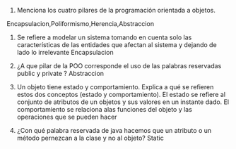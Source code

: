 1. Menciona los cuatro pilares de la programación orientada a objetos.

Encapsulacion,Poliformismo,Herencia,Abstraccion

1. Se refiere a modelar un sistema tomando en cuenta solo las características de las entidades que afectan al sistema y dejando de lado lo irrelevante
Encapsulacion

1. ¿A que pilar de la POO corresponde el uso de las palabras reservadas public y private ?
Abstraccion

1. Un objeto tiene estado y comportamiento. Explica a qué se refieren estos dos conceptos (estado y comportamiento).
El estado se refiere al conjunto de atributos de un objetos y sus valores en un instante dado.
El comportamiento se relaciona alas funciones del objeto y las operaciones que se pueden hacer

1. ¿Con qué palabra reservada de java hacemos que un atributo o un método pernezcan a la clase y no al objeto?
Static
